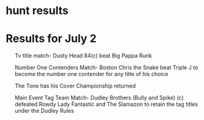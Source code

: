 # hunt results
<html>
  <body>
    <h1> Results for July 2</h1>
    <ol> Tv title match- Dusty Head 84(c) beat Big Pappa Runk</ol>
    <ol> Number One Contenders Match- Boston Chris the Snake beat Triple J to become the number one contender for any title of his choice</ol>
    <ol> The Tone has his Cover Championship returned</ol>
    <ol> Main Event Tag Team Match- Dudley Brothers (Bully and Spike) (c) defeated Rowdy Lady Fantastic and The Slamazon to retain the tag titles under the Dudley Rules</ol>
  </body>

